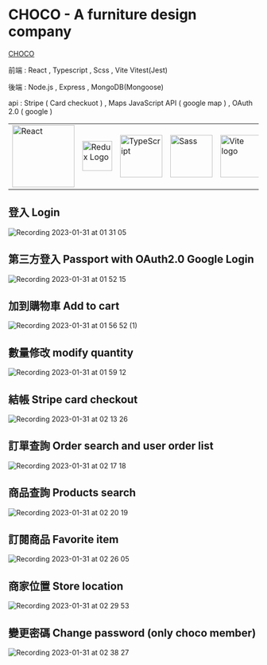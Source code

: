 # CHOCO - A furniture design company

<a href="https://eloquent-monstera-4c0676.netlify.app">CHOCO</a>

前端 : React , Typescript , Scss , Vite Vitest(Jest)

後端 : Node.js , Express , MongoDB(Mongoose)  

api : Stripe ( Card checkuot ) , Maps JavaScript API ( google map ) , OAuth 2.0 ( google )
 

<table>
<tr>
<td><img src="https://edent.github.io/SuperTinyIcons/images/svg/react.svg" width="125" title="React" /></td>
<td><img src='https://camo.githubusercontent.com/f28b5bc7822f1b7bb28a96d8d09e7d79169248fc/687474703a2f2f692e696d6775722e636f6d2f4a65567164514d2e706e67' height='60' alt='Redux Logo' aria-label='redux.js.org' /></td>
<td><img src="https://edent.github.io/SuperTinyIcons/images/svg/typescript.svg" width="85" title="TypeScript"/></td>
<td><img src="https://edent.github.io/SuperTinyIcons/images/svg/sass.svg" width="85" title="Sass" /></td>
<td><img width="85" src="https://vitejs.dev/logo.svg" alt="Vite logo">
</td>
</tr>

</table>


## 登入 Login


![Recording 2023-01-31 at 01 31 05](https://user-images.githubusercontent.com/112278978/215551515-2841ee99-935c-4eb7-86d9-2b2cd16e6a1f.gif)

## 第三方登入 Passport with OAuth2.0 Google Login

![Recording 2023-01-31 at 01 52 15](https://user-images.githubusercontent.com/112278978/215555242-17a94ea6-e47d-4e11-bc5a-6e67322b1d72.gif)

## 加到購物車 Add to cart

![Recording 2023-01-31 at 01 56 52 (1)](https://user-images.githubusercontent.com/112278978/215556309-9a6946a8-6b20-428d-93e5-7f314714d68c.gif)

## 數量修改 modify quantity

![Recording 2023-01-31 at 01 59 12](https://user-images.githubusercontent.com/112278978/215556879-84f9a678-4128-4b22-a30e-9b0565b5c398.gif)

## 結帳 Stripe card checkout

![Recording 2023-01-31 at 02 13 26](https://user-images.githubusercontent.com/112278978/215560778-748cba41-8d33-4fd8-88d7-c160bdaad7f7.gif)

## 訂單查詢 Order search and user order list

![Recording 2023-01-31 at 02 17 18](https://user-images.githubusercontent.com/112278978/215561595-af1687f7-5200-4e61-8f33-88db7db7d79f.gif)

## 商品查詢 Products search 

![Recording 2023-01-31 at 02 20 19](https://user-images.githubusercontent.com/112278978/215562194-1ce28e3b-88ac-4163-8a50-30b0e0268611.gif)

## 訂閱商品 Favorite item 

![Recording 2023-01-31 at 02 26 05](https://user-images.githubusercontent.com/112278978/215563411-b14ccb29-e902-4025-920c-9f990a5d27ea.gif)

## 商家位置 Store location 

![Recording 2023-01-31 at 02 29 53](https://user-images.githubusercontent.com/112278978/215564069-5e43f1cb-9d3b-4f66-be0a-f58dc3ed7be7.gif)

## 變更密碼 Change password (only choco member)

![Recording 2023-01-31 at 02 38 27](https://user-images.githubusercontent.com/112278978/215565698-5428b44e-f1c5-4c78-a812-35e877a403da.gif)
